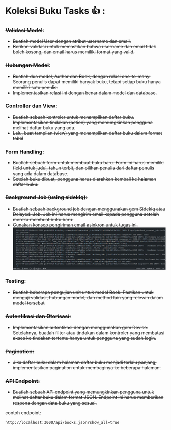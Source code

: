 # Koleksi Buku Tasks 👍 : 

### ~~Validasi Model~~:
- ~~Buatlah model User dengan atribut username dan email.~~
- ~~Berikan validasi untuk memastikan bahwa username dan email tidak boleh
kosong, dan email harus memiliki format yang valid.~~

### ~~Hubungan Model~~:
- ~~Buatlah dua model, Author dan Book, dengan relasi one-to-many. Seorang
penulis dapat memiliki banyak buku, tetapi setiap buku hanya memiliki satu
penulis.~~
- ~~Implementasikan relasi ini dengan benar dalam model dan database.~~

### Controller dan View:
- ~~Buatlah sebuah kontroler untuk menampilkan daftar buku. Implementasikan
tindakan (action) yang memungkinkan pengguna melihat daftar buku yang
ada.~~
- ~~Lalu, buat tampilan (view) yang menampilkan daftar buku dalam format tabel~~

### Form Handling:
- ~~Buatlah sebuah form untuk membuat buku baru. Form ini harus memiliki field
untuk judul, tahun terbit, dan pilihan penulis dari daftar penulis yang ada
dalam database.~~
- ~~Setelah buku dibuat, pengguna harus diarahkan kembali ke halaman daftar
buku.~~

### ~~Background Job (using sidekiq):~~
- ~~Buatlah sebuah background job dengan menggunakan gem Sidekiq atau
Delayed::Job. Job ini harus mengirim email kepada pengguna setelah mereka
membuat buku baru.~~
- ~~Gunakan konsep pengiriman email asinkron untuk tugas ini.~~
![alt text](image.png)

### ~~Testing~~:
- ~~Buatlah beberapa pengujian unit untuk model Book. Pastikan untuk menguji
validasi, hubungan model, dan method lain yang relevan dalam model
tersebut~~

### ~~Autentikasi dan Otorisasi:~~
- ~~Implementasikan autentikasi dengan menggunakan gem Devise. Setelahnya,
buatlah filter atau tindakan dalam kontroler yang membatasi akses ke tindakan
tertentu hanya untuk pengguna yang sudah login.~~

### ~~Pagination:~~
- ~~Jika daftar buku dalam halaman daftar buku menjadi terlalu panjang, implementasikan pagination untuk membaginya ke beberapa halaman.~~

### ~~API Endpoint:~~
- ~~Buatlah sebuah API endpoint yang memungkinkan pengguna untuk melihat
daftar buku dalam format JSON. Endpoint ini harus memberikan respons
dengan data buku yang sesuai.~~

contoh endpoint:
```
http://localhost:3000/api/books.json?show_all=true
```

